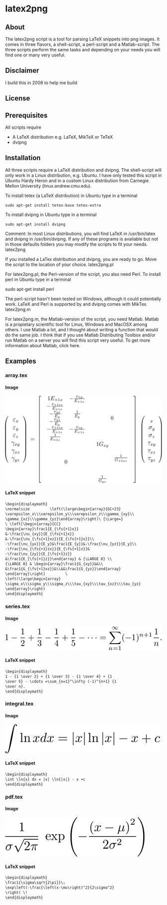 # latex2png

## About

The latex2png script is a tool for parsing LaTeX snippets into png images. It comes in three flavors, a shell-script, a perl-script and a Matlab-script. The three scripts perform the same tasks and depending on your needs you will find one or many very useful.

## Disclaimer

I build this in 2008 to help me build

## License


## Prerequisites
All scripts require

* A LaTeX distribution e.g. LaTeX, MikTeX or TeTeX
* dvipng

## Installation

All three scripts require a LaTeX distribution and dvipng. The shell-script will only work in a Linux distribution, e.g. Ubuntu. I have only tested this script in Ubuntu Hardy Heron and in a custom Linux distribution from Carnegie Mellon University (linux.andrew.cmu.edu).

To install tetex (a LaTeX distribution) in Ubuntu type in a terminal

```
sudo apt-get install tetex-base tetex-extra
```

To install dvipng in Ubuntu type in a terminal

```
sudo apt-get install dvipng
```

Comment: In most Linux distributions, you will find LaTeX in /usr/bin/latex and dvipng in /usr/bin/dvipng. If any of these programs is available but not in those defaults folders you may modify the scripts to fit your needs.
latex2png

If you installed a LaTex distribution and dvipng, you are ready to go. Move the script to the location of your choice.
latex2png.pl

For latex2png.pl, the Perl-version of the script, you also need Perl. To install perl in Ubuntu type in a terminal

sudo apt-get install perl

The perl-script hasn't been tested on Windows, although it could potentially work. LaTeX and Perl is supported by and dvipng comes with MikTex.
latex2png.m

For latex2png.m, the Matlab-version of the script, you need Matlab. Matlab is a propietary scientific tool for Linux, Windows and MacOSX among others. I use Matlab a lot, and I thought about writing a function that would do the same job. I think that if you use Matlab Distributing Toolbox and/or run Matlab on a server you will find this script very useful. To get more information about Matlab, click here.

## Examples

### array.tex
#### Image
![Array](images/array.png)

#### LaTeX snippet

```
\begin{displaymath}
\normalsize         \left(\large\begin{array}{GC+23}         
\varepsilon_x\\\varepsilon_y\\\varepsilon_z\\\gamma_{xy}\\         
\gamma_{xz}\\\gamma_{yz}\end{array}\right)\ {\Large=}         
\ \left[\begin{array}{CC}         
\begin{array}\frac1{E_{\fs{+1}x}}         
&-\frac{\nu_{xy}}{E_{\fs{+1}x}}         
&-\frac{\nu_{\fs{+1}xz}}{E_{\fs{+1}x}}\\         
-\frac{\nu_{yx}}{E_y}&\frac1{E_{y}}&-\frac{\nu_{yz}}{E_y}\\         
-\frac{\nu_{\fs{+1}zx}}{E_{\fs{+1}z}}&         
-\frac{\nu_{zy}}{E_{\fs{+1}z}}         
&\frac1{E_{\fs{+1}z}}\end{array} & {\LARGE 0} \\         
{\LARGE 0} & \begin{array}\frac1{G_{xy}}&&\\         
&\frac1{G_{\fs{+1}xz}}&\\&&\frac1{G_{yz}}\end{array}         
\end{array}\right]         \ 
\left(\large\begin{array}         
\sigma_x\\\sigma_y\\\sigma_z\\\tau_{xy}\\\tau_{xz}\\\tau_{yz}         
\end{array}\right)
\end{displaymath}
```

### series.tex
#### Image
![Series](images/series.png)

#### LaTeX snippet

```
\begin{displaymath}
1 - {1 \over 2} + {1 \over 3} - {1 \over 4} + {1 
\over 5} - \cdots =\sum_{n=1}^\infty (-1)^{n+1} {1 
\over n}.
\end{displaymath}
```

### integral.tex
#### Image
![Integral](images/integral.png)

#### LaTeX snippet

```
\begin{displaymath}
\int \ln{x} dx = |x| \ln{|x|} - x +c
\end{displaymath}
```

### pdf.tex
#### Image
![PDF](images/pdf.png)

#### LaTeX snippet

```
\begin{displaymath}
\frac1{\sigma\sqrt{2\pi}}\; 
\exp\left(-\frac{\left(x-\mu\right)^2}{2\sigma^2} 
\right) \!
\end{displaymath}
```
